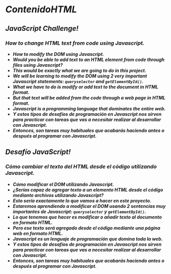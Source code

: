 # **_ContenidoHTML_**

## **_JavaScript Challenge!_**

### **_How to change HTML text from code using Javascript._**

- **_How to modify the DOM using Javascript._**
- **_Would you be able to add text to an HTML element from code through files using Javascript?_**
- **_This would be exactly what we are going to do in this project._**
- **_We will be learning to modify the DOM using 2 very important Javascript statements: ```queryselector``` and  ```getElementById()```._**
- **_What we have to do is modify or add text to the document in HTML format._**
- **_But that text will be added from the code through a web page in HTML format._**
- **_Javascript is a programming language that dominates the entire web._**
- **_Y estos tipos de desafíos de programación en Javascript nos sirven para practicar con tareas que vas a necesitar realizar al desarrollar con Javascript._**
- **_Entonces, son tareas muy habituales que acabarás haciendo antes o después al programar con Javascript._**

## **_Desafío JavaScript!_**

### **_Cómo cambiar el texto del HTML desde el código utilizando Javascript._**

- **_Cómo modificar el DOM utilizando Javascript._**
- **_¿Serías capaz de agregar texto a un elemento HTML desde el código mediante archivos utilizando Javascript?_**
- **_Esto sería exactamente lo que vamos a hacer en este proyecto._**
- **_Estaremos aprendiendo a modificar el DOM usando 2 sentencias muy importantes de Javascript: ```queryselector``` y ```getElementById()```._**
- **_Lo que tenemos que hacer es modificar o añadir texto al documento en formato HTML._**
- **_Pero ese texto será agregado desde el código mediante una página web en formato HTML._**
- **_Javascript es un lenguaje de programación que domina toda la web._**
- **_Y estos tipos de desafíos de programación en Javascript nos sirven para practicar con tareas que vas a necesitar realizar al desarrollar con Javascript._**
- **_Entonces, son tareas muy habituales que acabarás haciendo antes o después al programar con Javascript._**
